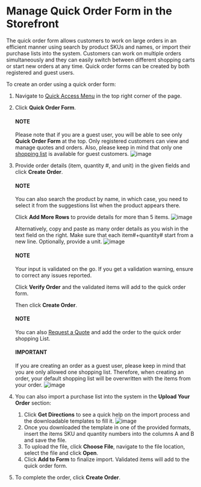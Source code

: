 <a id="frontstore-guide-orders-quick-order"></a>

# Manage Quick Order Form in the Storefront

<!-- begin -->

The quick order form allows customers to work on large orders in an efficient manner using search by product SKUs and names, or import their purchase lists into the system. Customers can work on multiple orders simultaneously and they can easily switch between different shopping carts or start new orders at any time. Quick order forms can be created by both registered and guest users.

To create an order using a quick order form:

1. Navigate to [Quick Access Menu](getting-started/general-layout.md#frontstore-guide-navigation-quick-access-menu) in the top right corner of the page.
2. Click **Quick Order Form**.

   #### NOTE
   Please note that if you are a guest user, you will be able to see only **Quick Order Form** at the top. Only registered customers can view and manage quotes and orders. Also, please keep in mind that only one [shopping list](account/shopping-lists/index.md#frontstore-guide-shopping-lists) is available for guest customers.
   ![image](user/img/storefront/orders/GuestQuickOrderButton.png)
3. Provide order details (item, quantity #, and unit) in the given fields and click **Create Order**.

   #### NOTE
   You can also search the product by name, in which case, you need to select it from the suggestions list when the product appears there.

   Click **Add More Rows** to provide details for more than 5 items.
   ![image](user/img/storefront/orders/QuickOrderFormSKU.png)

   Alternatively, copy and paste as many order details as you wish in the text field on the right. Make sure that each item#+quantity# start from a new line. Optionally, provide a unit.
   ![image](user/img/storefront/orders/QuickOrderForm.png)

   #### NOTE
   Your input is validated on the go. If you get a validation warning, ensure to correct any issues reported.

   Click **Verify Order** and the validated items will add to the quick order form.

   Then click **Create Order**.

   #### NOTE
   You can also [Request a Quote](account/rfq/index.md#frontstore-guide-rfq) and add the order to the quick order shopping List.

   #### IMPORTANT
   If you are creating an order as a guest user, please keep in mind that you are only allowed one shopping list. Therefore, when creating an order, your default shopping list will be overwritten with the items from your order.
   ![image](user/img/storefront/orders/SampleGuestCheckout11.png)
4. You can also import a purchase list into the system in the **Upload Your Order** section:
   1. Click **Get Directions** to see a quick help on the import process and the downloadable templates to fill it.
      ![image](user/img/storefront/orders/ImportCSV.png)
   2. Once you downloaded the template in one of the provided formats, insert the items SKU and quantity numbers into the columns A and B and save the file.
   3. To upload the file, click **Choose File**, navigate to the file location, select the file and click **Open**.
   4. Click **Add to Form** to finalize import. Validated items will add to the quick order form.
5. To complete the order, click **Create Order**.

<!-- finish -->
<!-- fa-bars = fa-navicon -->
<!-- Ic Tiles is used as Set As Default in saved views, and as tiles in display layout options -->
<!-- IcPencil refers to Rename in Commerce and Inline Editing in CRM -->
<!-- Check mark in the square. -->
<!-- SortDesc is also used as drop-down arrow -->
